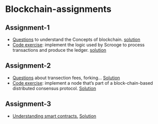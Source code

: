 # Blockchain-assignments
## Assignment-1
- [Questions](https://github.com/heisthere/Blockchain-assignments/blob/master/assignment-1/sheet1.pdf) to understand the Concepts of blockchain. [solution](https://github.com/heisthere/Blockchain-assignments/blob/master/assignment-1/Blockchain_1.pdf)
- [Code exercise](https://github.com/heisthere/Blockchain-assignments/blob/master/assignment-1/Assignment1.pdf): implement the logic used by Scrooge to process transactions and produce the ledger. [solution](https://github.com/heisthere/Blockchain-assignments/blob/master/assignment-1/TxHandler.java)
## Assignment-2
- [Questions](https://github.com/heisthere/Blockchain-assignments/blob/master/assignment-2/sheet2.pdf) about transection fees, forking... [Solution](https://github.com/heisthere/Blockchain-assignments/blob/master/assignment-2/Blockchain___2.pdf)
- [Code exercise](https://github.com/heisthere/Blockchain-assignments/blob/master/assignment-2/Assignment3/Assignment3.pdf): implement a node that’s part of a block-chain-based distributed consensus protocol. [Solution](https://github.com/heisthere/Blockchain-assignments/blob/master/assignment-2/my_solution/BlockChain.java)
## Assignment-3
- [Understanding smart contracts.](https://github.com/heisthere/Blockchain-assignments/blob/master/assignment-3/sheet3.pdf) [Solution](https://github.com/heisthere/Blockchain-assignments/blob/master/assignment-3/sheet3.pdf) 
